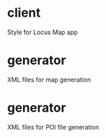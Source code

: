 # client
Style for Locus Map app

# generator
XML files for map generation

# generator
XML files for POI file generation
